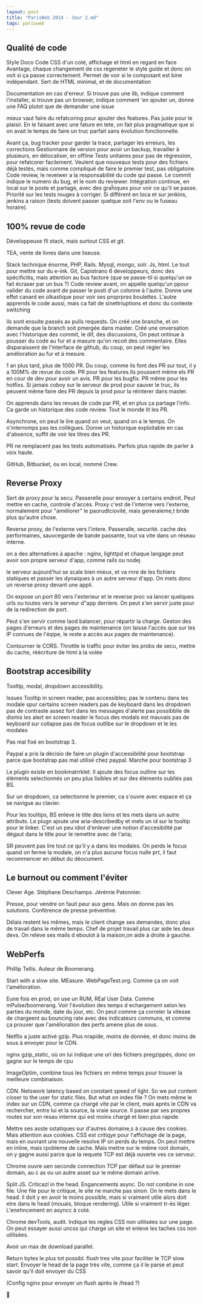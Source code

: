 ```yaml
---
layout: post
title: "ParisWeb 2014 - Jour 2.md"
tags: parisweb
---
```


## Qualité de code

Style Doco
Code CSS d'un coté, affichage et html en regard en face
Avantage, chaque changement de css regeneter le style guide et donc on voit si
ça passe correctement. Permet de voir si le composant est bine indépendant.
Sert de HTML minimal, et de documentation


Documentation en cas d'erreur. Si trouve pas une lib, indique comment
l'installer, si trouve pas un browser, indique comment 'en ajouter un, donne
une FAQ plutot que de demander une issue

mieux vaut faire du refatcoring pour ajouter des features. Pas juste pour le
plaisir. En le faisant avec une fature en tete, on fait plus pragmatique que si
on avait le temps de faire un truc parfait sans évolution fonctionnelle.

Avant ça, bug tracker pour garder la trace, partager les erreiurs, les
corrections
Gestionnaire de version pour avoir un backup, travailler à plusieurs, en
délocaliser, en offline
Tests unitaires pour pas de régression, pour refatcorer facilement. Veulent que
nouveaux tests pour des fichiers déjà testés, mais comme compliqué de faire le
premier test, pas obligatoire.
Code review, le reveiwer a la responsabilité du code qui passe. Le commit
indique le numero du bug, et le nom du reviewer.
Intégration continue, en local sur le poste et partagé, avec des graĥiques pour
voir ce qu'il se passe.
Priorité sur les tests rouges à corriger. 
Si différent en loca et sur jenkins, jenkins a raison (tests doivent passer
quelque soit l'env ou le fuseau horaire).

## 100% revue de code

Développeuse fll stack, mais surtout CSS et git.

TEA, vente de livres dans une liseuse.

Stack technique énorme, PHP, Rails. Mysql, mongo, solr. Js, html. Le tout pour
mettre sur du e-ink.
Git, Capistrano
6 developpeurs, donc des spécificitis, mais attention au bus factore (que se
passe-til si quelqu'un se fait écraser par un bus ?)
Code review avant, on appelle quelqu'un ppour valider du code avant de passer
le posti d'un colonne à l'autre. Donne une effet canard en olkastique pour voir
ses proprpres boulettes. L'autre apprends le code aussi, mais ca fait de
sinettriuptions et donc du contexte switching

ils sont ensuite passés ax pulls requests.
On créé une branche, et on demande que la branch soit pmergée dans master.
Créé une onversation avec l'historique des commit, le dif, des discussions, 
On peut ontinue à pousser du code au fur et a masure qu'on recoit des
commentaire. Elles disparaissent de l'interface de github, du coup, on peut
régler les amélioration au fur et à mesure.

1 an plus tard, plus de 1000 PR. Du coup, comme ils font des PR sur tout, il
y a 100M% de revue de code.
PR pour les features.Ils poussent même els PR en cour de dev pour avoir un
avis.
PR pour les bugfix.
PR même pour les hotfixs.
Si jamais coboy sur le serveur de prod pour sauver le truc, ils peuvent même
faire des PR depuis la prod pour la réinterer dans master.

On apprends dans les revues de code par PR, et en plus ça partage l'info. Ca
garde un historique des code review. Tout le monde lit les PR.

Asynchrone, on peut le lire quand on veut, quand on a le temps. On n'interromps
pas les collègues. Donne un historique exploitable en cas d'absence, suffit de
voir les titres des PR.

PR ne remplacent pas les tests automatisés. Parfois plus rapide de parler
à voix haute.

GitHub, Bitbucket, ou en local, nommé Crew.

## Reverse Proxy

Sert de proxy pour la secu. Passerelle pour envoyer à certains endroit. Peut
mettre en cache, controle d'accès.
Proxy c'est de l'interne vers l'externe, normalement pour "améliorer" le
paorudtciovité, mais generaleme,t bride plus qu'autre chose.

Reverse proxy, de l'externe vers l'intere. Passeralle, securité. cache des
performaines, sauvcegarde de bande passante, tout va vite dans un réseau
interne.

on a des alternatives à apache : nginx, lighttpd
et chaque langage peut avoir son propre serveur d'app, comme rails ou nodej

le serveur aujourd'hui se scale bien mieux, et va rnre de les fichiers
statiques et passer les dynaiques à un autre serveur d'app. On mets donc un
reverse proxy devant une appli.

On expose un port 80 vers l'exterieur et le reverse proc va lancer quelques
urls ou toutes vers le serveur d"app derriere. On peut s'en servir juste pour
de la redirection de port.

Peut s'en servir comme laod balancer, pour répartir la charge. Geston des pages
d'erreurs et des pages de maintenance (on laisse l'accès que sur les IP connues
de l'éqipe, le reste a accès aux pages de maintenance).

Contourner le CORS. Throttle le traffic pour éviter les probs de secu, mettre
du cache, réécriture de html à la volée

## Bootstrap accesibility

Tooltip, modal, dropdown accessibility.

Issues
Tooltip in screen reader, pas accessibles;
pas le contenu dans les modale spur certains screen readers
pas de keyboard dans les dropdown
pas de contraste assez fort dans les messages d'alerte
pas possibblie de dismis les alert en screen reader
le focus des modals est mauvais
pas de keyboard sur collapse
pas de focus outlibe sur le dropdown et le les modales

Pas mal fixé en bootstrap 3.

Paypal a pris la décisio  de faire un plugin d'accessibilité pour bootstrap
parce que bootstrap pas mal utilisé chez paypal. Marche pour bootstrap 3

Le plugin existe en bookmatrrklet. Il ajoute des focus outline sur les éléments
selectionnés un peu plus lisibles et sur des éléments oubliés pas BS.

Sur un dropdown, ca selectionne le premier, ca s'ouvre avec espace et ça se
navigue au clavier.

Pour les tooltips, BS enleve le title des liens et les mets dans un autre
attributs. Le plugn ajoute une aria-describedby et mets un id sur le tooltip
pour le linker. C'est un peu idiot d'enlever une notion d'accesibilité par
dégaut dans le title pour le remettre avec de l'aria;

SR peuvent pas lire tout ce qu'il y a dans les modales. On perds le focus quand
on ferme la modale, on n'a plus aucune focus nulle prt, il faut recommencer en
début du déocument.


## Le burnout ou comment l'éviter

Clever Age. Stéphane Deschamps. Jérémie Patonnier.

Presse, pour vendre on fauit peur aux gens. Mais on donne pas les solutions. 
Conférence de presse préventive.

Délais restent les mêmes, mais le client change ses demandes, donc plus de
travail dans le même temps. Chef de projet travail plus car aide les deux devs.
On releve ses mails d eboulot à la maison,on aide à droite à gauche.

## WebPerfs

Phillip Tellis. Auteur de Boomerang.

Start with a slow site. MEasure. WebPageTest.org. Comme ça on voit
l'amélioration.

Eune fois en prod, on use un RUM, REal User Data. Comme mPulse/boomerang.
Voir l'évolution des temps d echargement selon les parties du monde, date du
jour, etc. On peut comme ça correler la vitesse de chargeent au bouncing rate
avec des indicateurs communs, et comme ça prouver que l'amélioration des perfs
amene plus de sous.

Netflix a juste activé gzip. Plus nrapide, moins de donnée, et donc moins de
sous à envoyer pour le CDN.

nginx gzip_static, où on lui indique une url des fichiers pregzippés, donc on
gagne sur le temps de cpu

ImageOptim, combine tous les fichiers en même temps pour trouver la meilleure
combinaison.

CDN. Netswork latency based on constant speed of light. So we put content
closer to the user for static files. But what on index file ?
On mets même le index sur un CDN, comme ça chargé vite par le client, mais
après le CDN va rechercher, entre lui et la source, la vraie source. Il passe
par ses propres routes sur son resau interne qui est moins chargé et bien plus
rapide.

Mettre ses asste sstatiques sur d'autres domaine,s à cause des cookies. Mais
attention aux cookies. CSS est critiqye pour l'affichage de la page, mais en
ouvrant une nouvelle resolve IP on perds du temps.
On peut mettre en inline, mais rpobleme de cache.
Mais mettre sur le même root domain, on y gagne aussi parce que la requete TCP
est déjà ouverte ves ce serveur.

Chrome ouvre uen seconde connection TCP par défaut sur le premier domain, au
c as ou un autre asset sur le même domain arrive.

Split JS. Criticazl in the head. Engancements async.
Do not combine in one file. Une file pour le critique, le site ne marche pas
sinon. On le mets dans le head. il doit y en avoir le moins possible, mais si
vraiment utile alors doit etre dans le head (mouais, bloque rendering). Utile
si vraiment tr-ès léger.
L'enehncement en asyncc à coté.

Chrome devTools, audit. Indique les regles CSS non utilisées sur une page. On
peut essayer aussi uncss qui charge un site et enleve les taches css non
utilisées.

Avoir un max de download parallel.

Return bytes le plus tot possibl. flush tres vite pour faciliter le TCP slow
start. Envoyer le head de la page très vite, comme ça il le parse et peut
savoir qu'il doit envoyer du CSS

(Config nginx pour envoyer un flush après le /head ?)


